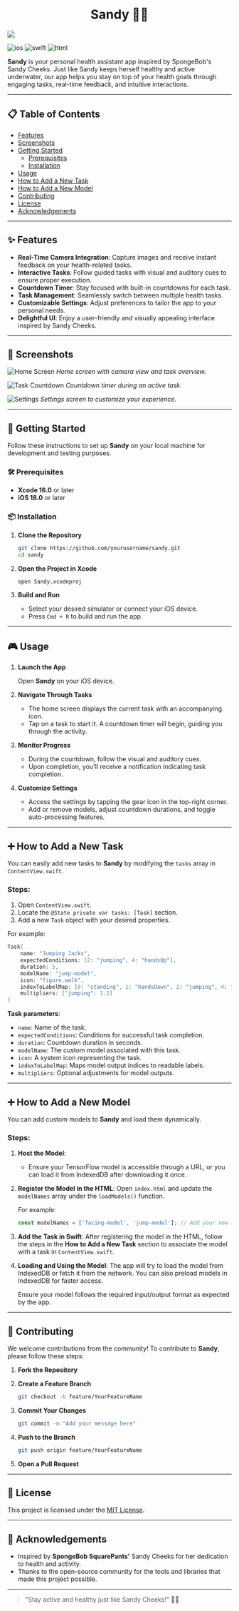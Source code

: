 
<h1 align="center">Sandy 🧽🌿</h1>

<img align="center" src="https://blogger.googleusercontent.com/img/b/R29vZ2xl/AVvXsEjXemO3qq8pyUMQVplQ5myfaS8NoMJ-BJ6SMihxJMskLkMfTgxyuAqyLhmZEWuQhTCxN3pTLQ34U7RBuyPnDqQIpGP1JUbdsLs_7g9c3TVOkAr1vEXNPdBiTPbCjZ59aPlZrgB_8m8C1B5oDJrLq7XhbAt2Q2RKE14bxP74wlCTY3LgXHhFXA/s1400/sandy-cheeks-social.jpg"/>

![ios](https://img.shields.io/badge/iOS-000000?style=for-the-badge&logo=ios&logoColor=white)
![swift](https://img.shields.io/badge/Swift-FA7343?style=for-the-badge&logo=swift&logoColor=white)
![html](https://img.shields.io/badge/HTML5-E34F26?style=for-the-badge&logo=html5&logoColor=white)


**Sandy** is your personal health assistant app inspired by SpongeBob's Sandy Cheeks. Just like Sandy keeps herself healthy and active underwater, our app helps you stay on top of your health goals through engaging tasks, real-time feedback, and intuitive interactions.

---

## 📋 Table of Contents

- [Features](#features)
- [Screenshots](#screenshots)
- [Getting Started](#getting-started)
  - [Prerequisites](#prerequisites)
  - [Installation](#installation)
- [Usage](#usage)
- [How to Add a New Task](#how-to-add-a-new-task)
- [How to Add a New Model](#how-to-add-a-new-model)
- [Contributing](#contributing)
- [License](#license)
- [Acknowledgements](#acknowledgements)

---

## ✨ Features

- **Real-Time Camera Integration**: Capture images and receive instant feedback on your health-related tasks.
- **Interactive Tasks**: Follow guided tasks with visual and auditory cues to ensure proper execution.
- **Countdown Timer**: Stay focused with built-in countdowns for each task.
- **Task Management**: Seamlessly switch between multiple health tasks.
- **Customizable Settings**: Adjust preferences to tailor the app to your personal needs.
- **Delightful UI**: Enjoy a user-friendly and visually appealing interface inspired by Sandy Cheeks.

---

## 📸 Screenshots

![Home Screen](https://via.placeholder.com/400x800.png?text=Home+Screen)
*Home screen with camera view and task overview.*

![Task Countdown](https://via.placeholder.com/400x800.png?text=Task+Countdown)
*Countdown timer during an active task.*

![Settings](https://via.placeholder.com/400x800.png?text=Settings)
*Settings screen to customize your experience.*

---

## 🚀 Getting Started

Follow these instructions to set up **Sandy** on your local machine for development and testing purposes.

### 🛠 Prerequisites

- **Xcode 16.0** or later
- **iOS 18.0** or later

### 📦 Installation

1. **Clone the Repository**

   ```bash
   git clone https://github.com/yourusername/sandy.git
   cd sandy
   ```

2. **Open the Project in Xcode**

   ```bash
   open Sandy.xcodeproj
   ```

3. **Build and Run**

   - Select your desired simulator or connect your iOS device.
   - Press `Cmd + R` to build and run the app.

---

## 🎮 Usage

1. **Launch the App**

   Open **Sandy** on your iOS device.

2. **Navigate Through Tasks**

   - The home screen displays the current task with an accompanying icon.
   - Tap on a task to start it. A countdown timer will begin, guiding you through the activity.

3. **Monitor Progress**

   - During the countdown, follow the visual and auditory cues.
   - Upon completion, you'll receive a notification indicating task completion.

4. **Customize Settings**

   - Access the settings by tapping the gear icon in the top-right corner.
   - Add or remove models, adjust countdown durations, and toggle auto-processing features.

---

## ➕ How to Add a New Task

You can easily add new tasks to **Sandy** by modifying the `tasks` array in `ContentView.swift`.

### Steps:
1. Open `ContentView.swift`.
2. Locate the `@State private var tasks: [Task]` section.
3. Add a new `Task` object with your desired properties.

For example:

```swift
Task(
    name: "Jumping Jacks",
    expectedConditions: [2: "jumping", 4: "handsUp"],
    duration: 5,
    modelName: "jump-model",
    icon: "figure.walk",
    indexToLabelMap: [0: "standing", 1: "handsDown", 2: "jumping", 4: "handsUp"],
    multipliers: ["jumping": 1.2]
)
```

**Task parameters**:
- `name`: Name of the task.
- `expectedConditions`: Conditions for successful task completion.
- `duration`: Countdown duration in seconds.
- `modelName`: The custom model associated with this task.
- `icon`: A system icon representing the task.
- `indexToLabelMap`: Maps model output indices to readable labels.
- `multipliers`: Optional adjustments for model outputs.

---

## ➕ How to Add a New Model

You can add custom models to **Sandy** and load them dynamically.

### Steps:
1. **Host the Model**:
   - Ensure your TensorFlow model is accessible through a URL, or you can load it from IndexedDB after downloading it once.

2. **Register the Model in the HTML**:
   Open `index.html` and update the `modelNames` array under the `loadModels()` function.

   For example:
   ```javascript
   const modelNames = ['facing-model', 'jump-model']; // Add your new model here
   ```

3. **Add the Task in Swift**:
   After registering the model in the HTML, follow the steps in the **How to Add a New Task** section to associate the model with a task in `ContentView.swift`.

4. **Loading and Using the Model**:
   The app will try to load the model from IndexedDB or fetch it from the network. You can also preload models in IndexedDB for faster access.

   Ensure your model follows the required input/output format as expected by the app. 

---

## 🤝 Contributing

We welcome contributions from the community! To contribute to **Sandy**, please follow these steps:

1. **Fork the Repository**

2. **Create a Feature Branch**

   ```bash
   git checkout -b feature/YourFeatureName
   ```

3. **Commit Your Changes**

   ```bash
   git commit -m "Add your message here"
   ```

4. **Push to the Branch**

   ```bash
   git push origin feature/YourFeatureName
   ```

5. **Open a Pull Request**

---

## 📄 License

This project is licensed under the [MIT License](LICENSE).

---

## 🙏 Acknowledgements

- Inspired by **SpongeBob SquarePants'** Sandy Cheeks for her dedication to health and activity.
- Thanks to the open-source community for the tools and libraries that made this project possible.

---

> "Stay active and healthy just like Sandy Cheeks!" 🧽🌿
